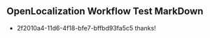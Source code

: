 ## OpenLocalization Workflow Test MarkDown
* 2f2010a4-11d6-4f18-bfe7-bffbd93fa5c5 thanks!

<!--HONumber=Jul16_HO3-->


